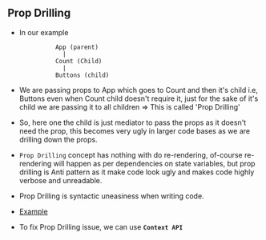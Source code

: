## Prop Drilling

- In our example
  ```
            App (parent)
              |
            Count (Child)
              |  
            Buttons (child)
  ```
- We are passing props to App which goes to Count and then it's child i.e, 
 Buttons even when Count child doesn't require it, just for the sake of it's
 child we are passing it to all children => This is called 'Prop Drilling'

- So, here one the child is just mediator to pass the props as it doesn't need the prop, this becomes very ugly in larger code bases as we are drilling down the props.
- `Prop Drilling` concept has nothing with do re-rendering, of-course re-rendering will happen as per dependencies on state variables, but prop drilling is Anti pattern as it make code look ugly and makes code highly verbose and unreadable.
- Prop Drilling is syntactic uneasiness when writing code.
- [Example](https://github.com/princebansal7/Web-Development-Concepts/blob/main/react-js/20.react-prop-drilling/src/App.jsx)
- To fix Prop Drilling issue, we can use **`Context API`**
